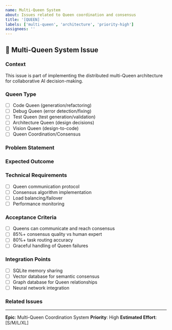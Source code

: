 ```yaml
---
name: Multi-Queen System
about: Issues related to Queen coordination and consensus
title: '[QUEEN] '
labels: ['multi-queen', 'architecture', 'priority-high']
assignees: ''
---
```


## 👑 Multi-Queen System Issue

### **Context**
This issue is part of implementing the distributed multi-Queen architecture for collaborative AI decision-making.

### **Queen Type**
- [ ] Code Queen (generation/refactoring)
- [ ] Debug Queen (error detection/fixing)
- [ ] Test Queen (test generation/validation)
- [ ] Architecture Queen (design decisions)
- [ ] Vision Queen (design-to-code)
- [ ] Queen Coordination/Consensus

### **Problem Statement**
<!-- Describe what Queen functionality needs to be implemented -->

### **Expected Outcome**
<!-- How Queens should collaborate after this issue is resolved -->

### **Technical Requirements**
- [ ] Queen communication protocol
- [ ] Consensus algorithm implementation
- [ ] Load balancing/failover
- [ ] Performance monitoring

### **Acceptance Criteria**
- [ ] Queens can communicate and reach consensus
- [ ] 85%+ consensus quality vs human expert
- [ ] 80%+ task routing accuracy
- [ ] Graceful handling of Queen failures

### **Integration Points**
- [ ] SQLite memory sharing
- [ ] Vector database for semantic consensus
- [ ] Graph database for Queen relationships
- [ ] Neural network integration

### **Related Issues**
<!-- Link to other Queen system issues -->

---
**Epic**: Multi-Queen Coordination System
**Priority**: High
**Estimated Effort**: [S/M/L/XL]